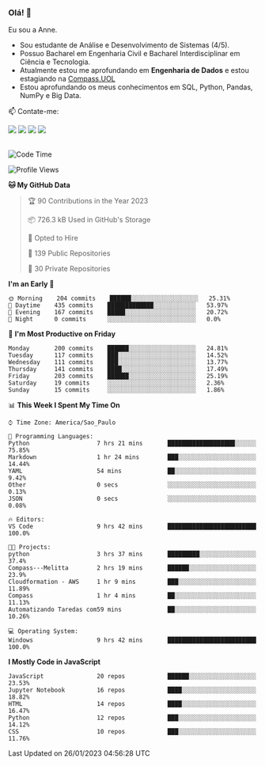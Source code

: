 ### Olá! 👋
Eu sou a Anne. 
- Sou estudante de Análise e Desenvolvimento de Sistemas (4/5).
- Possuo Bacharel em Engenharia Civil e Bacharel Interdisciplinar em Ciência e Tecnologia.
- Atualmente estou me aprofundando em **Engenharia de Dados** e estou estagiando na [Compass.UOL](https://compass.uol/pt/home/) 
- Estou aprofundando os meus conhecimentos em SQL, Python, Pandas, NumPy e Big Data.

📫 Contate-me: 

<div>
<a href="https://www.instagram.com/annekarolinefc/" target="_blank"><img src="https://img.shields.io/badge/-Instagram-%23E4405F?style=for-the-badge&logo=instagram&logoColor=white" target="_blank"></a> 
<a href = "mailto:annekarolinefc@gmail.com"><img src="https://img.shields.io/badge/-Gmail-%23333?style=for-the-badge&logo=gmail&logoColor=white" target="_blank"></a>
<a href="https://www.linkedin.com/in/devannekarolinefc/" target="_blank"><img src="https://img.shields.io/badge/-LinkedIn-%230077B5?style=for-the-badge&logo=linkedin&logoColor=white" target="_blank"></a> 
<a href="https://api.whatsapp.com/send?phone=5533991375118&text=Ol%C3%A1%20Anne!%20" target="_blank"><img src="https://img.shields.io/badge/WhatsApp-25D366?style=for-the-badge&logo=whatsapp&logoColor=white" target="_blank"></a>
</div>

  
<!--
  <img align="center" alt="Anne-An" height="30" width="40" src="https://github.com/devicons/devicon/blob/master/icons/angularjs/angularjs-original.svg">
-->

</br>

<!--START_SECTION:waka-->
![Code Time](http://img.shields.io/badge/Code%20Time-135%20hrs%2015%20mins-blue)

![Profile Views](http://img.shields.io/badge/Profile%20Views-4-blue)

**🐱 My GitHub Data** 

> 🏆 90 Contributions in the Year 2023
 > 
> 📦 726.3 kB Used in GitHub's Storage 
 > 
> 💼 Opted to Hire
 > 
> 📜 139 Public Repositories 
 > 
> 🔑 30 Private Repositories  
 > 
**I'm an Early 🐤** 

```text
🌞 Morning    204 commits    ██████░░░░░░░░░░░░░░░░░░░   25.31% 
🌇 Daytime    435 commits    █████████████░░░░░░░░░░░░   53.97% 
🌃 Evening    167 commits    █████░░░░░░░░░░░░░░░░░░░░   20.72% 
🌙 Night      0 commits      ░░░░░░░░░░░░░░░░░░░░░░░░░   0.0%

```
📅 **I'm Most Productive on Friday** 

```text
Monday       200 commits    ██████░░░░░░░░░░░░░░░░░░░   24.81% 
Tuesday      117 commits    ███░░░░░░░░░░░░░░░░░░░░░░   14.52% 
Wednesday    111 commits    ███░░░░░░░░░░░░░░░░░░░░░░   13.77% 
Thursday     141 commits    ████░░░░░░░░░░░░░░░░░░░░░   17.49% 
Friday       203 commits    ██████░░░░░░░░░░░░░░░░░░░   25.19% 
Saturday     19 commits     ░░░░░░░░░░░░░░░░░░░░░░░░░   2.36% 
Sunday       15 commits     ░░░░░░░░░░░░░░░░░░░░░░░░░   1.86%

```


📊 **This Week I Spent My Time On** 

```text
⌚︎ Time Zone: America/Sao_Paulo

💬 Programming Languages: 
Python                   7 hrs 21 mins       ███████████████████░░░░░░   75.85% 
Markdown                 1 hr 24 mins        ███░░░░░░░░░░░░░░░░░░░░░░   14.44% 
YAML                     54 mins             ██░░░░░░░░░░░░░░░░░░░░░░░   9.42% 
Other                    0 secs              ░░░░░░░░░░░░░░░░░░░░░░░░░   0.13% 
JSON                     0 secs              ░░░░░░░░░░░░░░░░░░░░░░░░░   0.08%

🔥 Editors: 
VS Code                  9 hrs 42 mins       █████████████████████████   100.0%

🐱‍💻 Projects: 
python                   3 hrs 37 mins       █████████░░░░░░░░░░░░░░░░   37.4% 
Compass---Melitta        2 hrs 19 mins       ██████░░░░░░░░░░░░░░░░░░░   23.9% 
Cloudformation - AWS     1 hr 9 mins         ███░░░░░░░░░░░░░░░░░░░░░░   11.89% 
Compass                  1 hr 4 mins         ██░░░░░░░░░░░░░░░░░░░░░░░   11.13% 
Automatizando Taredas com59 mins             ██░░░░░░░░░░░░░░░░░░░░░░░   10.26%

💻 Operating System: 
Windows                  9 hrs 42 mins       █████████████████████████   100.0%

```

**I Mostly Code in JavaScript** 

```text
JavaScript               20 repos            ██████░░░░░░░░░░░░░░░░░░░   23.53% 
Jupyter Notebook         16 repos            ████░░░░░░░░░░░░░░░░░░░░░   18.82% 
HTML                     14 repos            ████░░░░░░░░░░░░░░░░░░░░░   16.47% 
Python                   12 repos            ███░░░░░░░░░░░░░░░░░░░░░░   14.12% 
CSS                      10 repos            ███░░░░░░░░░░░░░░░░░░░░░░   11.76%

```



 Last Updated on 26/01/2023 04:56:28 UTC
<!--END_SECTION:waka-->
  
